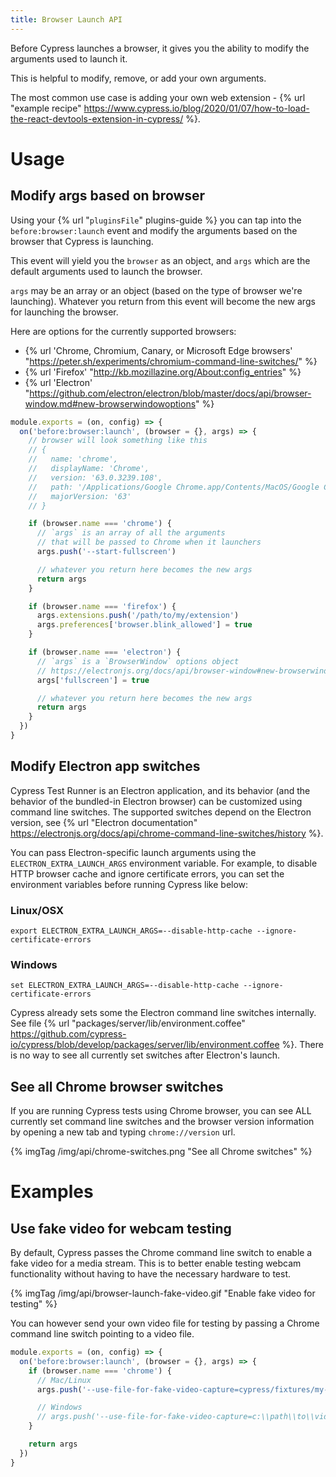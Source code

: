 ```yaml
---
title: Browser Launch API
---
```


Before Cypress launches a browser, it gives you the ability to modify the arguments used to launch it.

This is helpful to modify, remove, or add your own arguments.

The most common use case is adding your own web extension - {% url "example recipe" https://www.cypress.io/blog/2020/01/07/how-to-load-the-react-devtools-extension-in-cypress/ %}.

# Usage

## Modify args based on browser

Using your {% url "`pluginsFile`" plugins-guide %} you can tap into the `before:browser:launch` event and modify the arguments based on the browser that Cypress is launching.

This event will yield you the `browser` as an object, and `args` which are the default arguments used to launch the browser.

`args` may be an array or an object (based on the type of browser we're launching). Whatever you return from this event will become the new args for launching the browser.

Here are options for the currently supported browsers:

* {% url 'Chrome, Chromium, Canary, or Microsoft Edge browsers' "https://peter.sh/experiments/chromium-command-line-switches/" %}
* {% url 'Firefox' "http://kb.mozillazine.org/About:config_entries" %}
* {% url 'Electron' "https://github.com/electron/electron/blob/master/docs/api/browser-window.md#new-browserwindowoptions" %}

```js
module.exports = (on, config) => {
  on('before:browser:launch', (browser = {}, args) => {
    // browser will look something like this
    // {
    //   name: 'chrome',
    //   displayName: 'Chrome',
    //   version: '63.0.3239.108',
    //   path: '/Applications/Google Chrome.app/Contents/MacOS/Google Chrome',
    //   majorVersion: '63'
    // }

    if (browser.name === 'chrome') {
      // `args` is an array of all the arguments
      // that will be passed to Chrome when it launchers
      args.push('--start-fullscreen')

      // whatever you return here becomes the new args
      return args
    }

    if (browser.name === 'firefox') {
      args.extensions.push('/path/to/my/extension')
      args.preferences['browser.blink_allowed'] = true
    }

    if (browser.name === 'electron') {
      // `args` is a `BrowserWindow` options object
      // https://electronjs.org/docs/api/browser-window#new-browserwindowoptions
      args['fullscreen'] = true

      // whatever you return here becomes the new args
      return args
    }
  })
}
```

## Modify Electron app switches

Cypress Test Runner is an Electron application, and its behavior (and the behavior of the bundled-in Electron browser) can be customized using command line switches. The supported switches depend on the Electron version, see {% url "Electron documentation" https://electronjs.org/docs/api/chrome-command-line-switches/history %}.

You can pass Electron-specific launch arguments using the `ELECTRON_EXTRA_LAUNCH_ARGS` environment variable. For example, to disable HTTP browser cache and ignore certificate errors, you can set the environment variables before running Cypress like below:

### Linux/OSX

```shell
export ELECTRON_EXTRA_LAUNCH_ARGS=--disable-http-cache --ignore-certificate-errors
```

### Windows

```shell
set ELECTRON_EXTRA_LAUNCH_ARGS=--disable-http-cache --ignore-certificate-errors
```

Cypress already sets some the Electron command line switches internally. See file {% url "packages/server/lib/environment.coffee" https://github.com/cypress-io/cypress/blob/develop/packages/server/lib/environment.coffee %}. There is no way to see all currently set switches after Electron's launch.

## See all Chrome browser switches

If you are running Cypress tests using Chrome browser, you can see ALL currently set command line switches and the browser version information by opening a new tab and typing `chrome://version` url.

{% imgTag /img/api/chrome-switches.png "See all Chrome switches" %}

# Examples

## Use fake video for webcam testing

By default, Cypress passes the Chrome command line switch to enable a fake video for a media stream. This is to better enable testing webcam functionality without having to have the necessary hardware to test.

{% imgTag /img/api/browser-launch-fake-video.gif "Enable fake video for testing" %}

You can however send your own video file for testing by passing a Chrome command line switch pointing to a video file.

```js
module.exports = (on, config) => {
  on('before:browser:launch', (browser = {}, args) => {
    if (browser.name === 'chrome') {
      // Mac/Linux
      args.push('--use-file-for-fake-video-capture=cypress/fixtures/my-video.y4m')

      // Windows
      // args.push('--use-file-for-fake-video-capture=c:\\path\\to\\video\\my-video.y4m')
    }

    return args
  })
}
```
